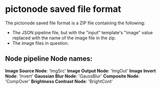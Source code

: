 # pictonode saved file format

The pictonode saved file format is a ZIP file containing the following:

- The JSON pipeline file, but with the "input" template's "image" value replaced with the name of the image file in the zip.
- The image files in question.

## Node pipeline Node names:

**Image Source Node**: 'ImgSrc'
**Image Output Node**: 'ImgOut'
**Image Invert Node**: 'Invert'
**Gaussian Blur Node**: 'GaussBlur'
**Composite Node**: 'CompOver'
**Brightness Contrast Node**: 'BrightCont'